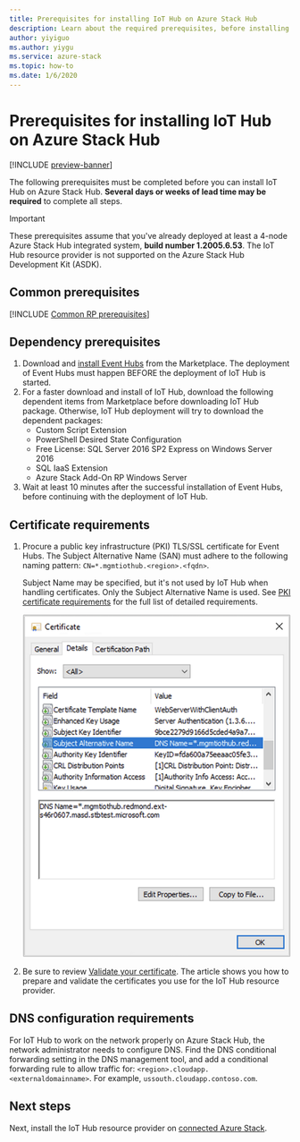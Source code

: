 ```yaml
---
title: Prerequisites for installing IoT Hub on Azure Stack Hub
description: Learn about the required prerequisites, before installing IoT Hub resource provider on Azure Stack Hub.
author: yiyiguo
ms.author: yiygu
ms.service: azure-stack
ms.topic: how-to
ms.date: 1/6/2020 
---
```

# Prerequisites for installing IoT Hub on Azure Stack Hub

[!INCLUDE [preview-banner](../includes/iot-hub-preview.md)]

The following prerequisites must be completed before you can install IoT Hub on Azure Stack Hub. **Several days or weeks of lead time may be required** to complete all steps.

> [!IMPORTANT]
> These prerequisites assume that you've already deployed at least a 4-node Azure Stack Hub integrated system, **build number 1.2005.6.53**. The IoT Hub resource provider is not supported on the Azure Stack Hub Development Kit (ASDK).

## Common prerequisites

[!INCLUDE [Common RP prerequisites](../includes/resource-provider-prerequisites.md)]

## Dependency prerequisites

1. Download and [install Event Hubs](event-hubs-rp-install.md) from the Marketplace. The deployment of Event Hubs must happen BEFORE the deployment of IoT Hub is started.
2. For a faster download and install of IoT Hub, download the following dependent items from Marketplace before downloading IoT Hub package. Otherwise, IoT Hub deployment will try to download the dependent packages:
    * Custom Script Extension
    * PowerShell Desired State Configuration
    * Free License: SQL Server 2016 SP2 Express on Windows Server 2016
    * SQL IaaS Extension
    * Azure Stack Add-On RP Windows Server
3. Wait at least 10 minutes after the successful installation of Event Hubs, before continuing with the deployment of IoT Hub.

## Certificate requirements

1. Procure a public key infrastructure (PKI) TLS/SSL certificate for Event Hubs. The Subject Alternative Name (SAN) must adhere to the following naming pattern: `CN=*.mgmtiothub.<region>.<fqdn>`.

   Subject Name may be specified, but it's not used by IoT Hub when handling certificates. Only the Subject Alternative Name is used. See [PKI certificate requirements](azure-stack-pki-certs.md) for the full list of detailed requirements.

   ![iot hub certificate example](media\iot-hub-rp-prerequisites\certificate.png)

2. Be sure to review [Validate your certificate](azure-stack-validate-pki-certs.md). The article shows you how to prepare and validate the certificates you use for the IoT Hub resource provider. 

## DNS configuration requirements
 
For IoT Hub to work on the network properly on Azure Stack Hub, the network administrator needs to configure DNS. Find the DNS conditional forwarding setting in the DNS management tool, and add a conditional forwarding rule to allow traffic for: `<region>.cloudapp.<externaldomainname>`. For example, `ussouth.cloudapp.contoso.com`.

## Next steps

Next, install the IoT Hub resource provider on [connected Azure Stack](iot-hub-rp-install.md).
